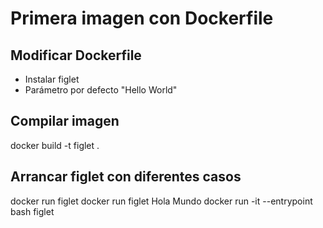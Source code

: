 # Primera imagen con Dockerfile

## Modificar Dockerfile
- Instalar figlet
- Parámetro por defecto "Hello World"

## Compilar imagen
docker build -t figlet .

## Arrancar figlet con diferentes casos
docker run figlet
docker run figlet Hola Mundo
docker run -it --entrypoint bash figlet